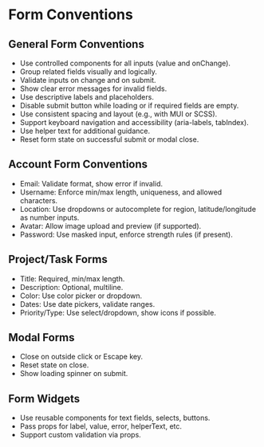 # Form Conventions

## General Form Conventions
- Use controlled components for all inputs (value and onChange).
- Group related fields visually and logically.
- Validate inputs on change and on submit.
- Show clear error messages for invalid fields.
- Use descriptive labels and placeholders.
- Disable submit button while loading or if required fields are empty.
- Use consistent spacing and layout (e.g., with MUI or SCSS).
- Support keyboard navigation and accessibility (aria-labels, tabIndex).
- Use helper text for additional guidance.
- Reset form state on successful submit or modal close.

## Account Form Conventions
- Email: Validate format, show error if invalid.
- Username: Enforce min/max length, uniqueness, and allowed characters.
- Location: Use dropdowns or autocomplete for region, latitude/longitude as number inputs.
- Avatar: Allow image upload and preview (if supported).
- Password: Use masked input, enforce strength rules (if present).

## Project/Task Forms
- Title: Required, min/max length.
- Description: Optional, multiline.
- Color: Use color picker or dropdown.
- Dates: Use date pickers, validate ranges.
- Priority/Type: Use select/dropdown, show icons if possible.

## Modal Forms
- Close on outside click or Escape key.
- Reset state on close.
- Show loading spinner on submit.

## Form Widgets
- Use reusable components for text fields, selects, buttons.
- Pass props for label, value, error, helperText, etc.
- Support custom validation via props.
